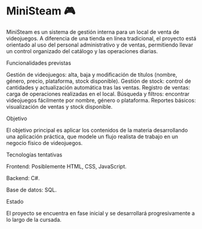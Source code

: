 # MiniSteam 🎮

MiniSteam es un sistema de gestión interna para un local de venta de videojuegos.
A diferencia de una tienda en línea tradicional, el proyecto está orientado al uso del personal administrativo y de ventas, permitiendo llevar un control organizado del catálogo y las operaciones diarias.

Funcionalidades previstas

Gestión de videojuegos: alta, baja y modificación de títulos (nombre, género, precio, plataforma, stock disponible).
Gestión de stock: control de cantidades y actualización automática tras las ventas.
Registro de ventas: carga de operaciones realizadas en el local.
Búsqueda y filtros: encontrar videojuegos fácilmente por nombre, género o plataforma.
Reportes básicos: visualización de ventas y stock disponible.

Objetivo

El objetivo principal es aplicar los contenidos de la materia desarrollando una aplicación práctica, que modele un flujo realista de trabajo en un negocio físico de videojuegos.

Tecnologías tentativas

Frontend: Posiblemente HTML, CSS, JavaScript.

Backend: C#.

Base de datos: SQL.


Estado

El proyecto se encuentra en fase inicial y se desarrollará progresivamente a lo largo de la cursada.
